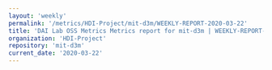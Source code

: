 ```yaml
---
layout: 'weekly'
permalink: '/metrics/HDI-Project/mit-d3m/WEEKLY-REPORT-2020-03-22'
title: 'DAI Lab OSS Metrics Metrics report for mit-d3m | WEEKLY-REPORT-2020-03-22'
organization: 'HDI-Project'
repository: 'mit-d3m'
current_date: '2020-03-22'
---
```

